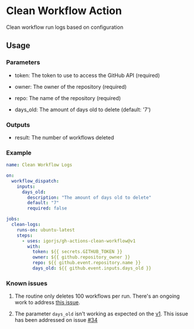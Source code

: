 # Clean Workflow Action

Clean workflow run logs based on configuration

## Usage

### Parameters
  - token: The token to use to access the GitHub API (required)

  - owner: The owner of the repository (required)

  - repo: The name of the repository (required)

  - days_old: The amount of days old to delete (default: '7')

### Outputs

  - result: The number of workflows deleted

### Example

```yaml
name: Clean Workflow Logs

on:
  workflow_dispatch:
    inputs:
      days_old:
        description: "The amount of days old to delete"
        default: "7"
        required: false

jobs:
  clean-logs:
    runs-on: ubuntu-latest
    steps:
      - uses: igorjs/gh-actions-clean-workflow@v1
        with:
          token: ${{ secrets.GITHUB_TOKEN }}
          owner: ${{ github.repository_owner }}
          repo: ${{ github.event.repository.name }}
          days_old: ${{ github.event.inputs.days_old }}
```

### Known issues

1. The routine only deletes 100 workflows per run. There's an ongoing work to address [this issue](https://github.com/igorjs/gh-actions-clean-workflow/issues/22).

2. The parameter `days_old` isn't working as expected on the [v1](https://github.com/igorjs/gh-actions-clean-workflow/releases/tag/v1). This issue has been addressed on issue [#34](https://github.com/igorjs/gh-actions-clean-workflow/issues/34)
